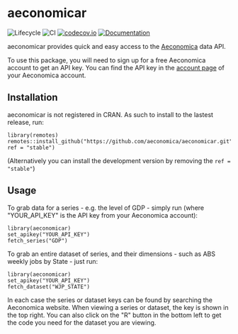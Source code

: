 # aeconomicar

![Lifecycle](https://img.shields.io/badge/lifecycle-maturing-blue.svg)
![CI](https://github.com/aeconomica/aeconomicar/workflows/CI/badge.svg)
[![codecov.io](http://codecov.io/github/aeconomica/aeconomicar/coverage.svg?branch=main)](http://codecov.io/github/aeconomica/aeconomicar?branch=main)
[![Documentation](https://img.shields.io/badge/docs-dev-blue.svg)](https://aeconomica.github.io/aeconomicar/dev)

aeconomicar provides quick and easy access to the [Aeconomica](https://aeconomica.io) data API.

To use this package, you will need to sign up for a free Aeconomica account to get an API key. You can find the API key in the [account page](https://aeconomica.io/account) of your
Aeconomica account.

## Installation

aeconomicar is not registered in CRAN. As such to install to the lastest release, run:
  ```
library(remotes)
remotes::install_github("https://github.com/aeconomica/aeconomicar.git", ref = "stable")
```

(Alternatively you can install the development version by removing the `ref = "stable"`)

## Usage

To grab data for a series - e.g. the level of GDP - simply run (where "YOUR_API_KEY" is the API key from your Aeconomica account):

```
library(aeconomicar)
set_apikey("YOUR_API_KEY")
fetch_series("GDP")
```

To grab an entire dataset of series, and their dimensions - such as ABS weekly jobs by State - just run:

```
library(aeconomicar)
set_apikey("YOUR_API_KEY")
fetch_dataset("WJP_STATE")
```

In each case the series or dataset keys can be found by searching the Aeconomica website. When viewing a series or dataset, the key is shown in the top right.
You can also click on the "R" button in the bottom left to get the code you need for the dataset you are viewing.
